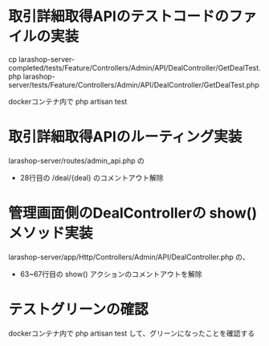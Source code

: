 # 取引詳細取得APIのテストコードのファイルの実装
cp larashop-server-completed/tests/Feature/Controllers/Admin/API/DealController/GetDealTest.php larashop-server/tests/Feature/Controllers/Admin/API/DealController/GetDealTest.php

dockerコンテナ内で
php artisan test

# 取引詳細取得APIのルーティング実装
larashop-server/routes/admin_api.php の
 - 28行目の /deal/{deal} のコメントアウト解除

# 管理画面側のDealControllerの show() メソッド実装
larashop-server/app/Http/Controllers/Admin/API/DealController.php の、
 - 63~67行目の show() アクションのコメントアウトを解除

# テストグリーンの確認
dockerコンテナ内で
php artisan test
して、グリーンになったことを確認する